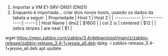 1) Importar a VM E1-SRV-DNS1 (DNS1)
2) Enquanto é importada... criar dois novos hosts, usando os dados da tabela a seguir:
| Propriedade        | Host 1          | Host 2  |
| ------------- |:-------------:| -----:|
| Host Name     | dns2 | $1600 |
| col 2 is      | centered      |   $12 |
| zebra stripes | are neat      |    $1 |

wget https://repo.zabbix.com/zabbix/3.4/debian/pool/main/z/zabbix-release/zabbix-release_3.4-1+jessie_all.deb
dpkg -i zabbix-release_3.4-1+jessie_all.deb
apt update

